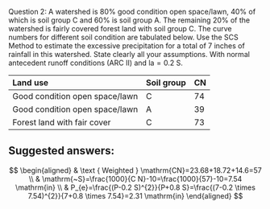 Question 2: A watershed is $80 \%$ good condition open space/lawn, $40 \%$ of which is soil group C and $60 \%$ is soil group A. The remaining $20 \%$ of the watershed is fairly covered forest land with soil group C. The curve numbers for different soil condition are tabulated below. Use the SCS Method to estimate the excessive precipitation for a total of 7 inches of rainfall in this watershed. State clearly all your assumptions. With normal antecedent runoff conditions (ARC II) and $\mathrm{la}=0.2 \mathrm{~S}$.

| Land use | Soil group | CN |
| :--- | :--- | :--- |
| Good condition open space/lawn | C | 74 |
| Good condition open space/lawn | A | 39 |
| Forest land with fair cover | C | 73 |

## Suggested answers:

$$
\begin{aligned}
& \text { Weighted } \mathrm{CN}=23.68+18.72+14.6=57 \\
& \mathrm{~S}=\frac{1000}{C N}-10=\frac{1000}{57}-10=7.54 \mathrm{in} \\
& P_{e}=\frac{(P-0.2 S)^{2}}{P+0.8 S}=\frac{(7-0.2 \times 7.54)^{2}}{7+0.8 \times 7.54}=2.31 \mathrm{in}
\end{aligned}
$$
